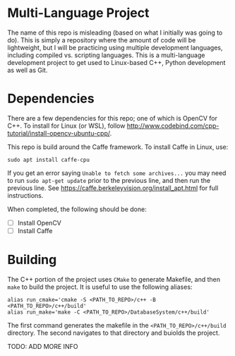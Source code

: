 # Multi-Language Project  
The name of this repo is misleading (based on what I initially was going to do). This is simply a repository where the amount of code will be lightweight, but I will be practicing using multiple development languages, including compiled vs. scripting languages. This is a multi-language development project to get used to Linux-based C++, Python development as well as Git.  
  
# Dependencies  
There are a few dependencies for this repo; one of which is OpenCV for C++. To install for Linux (or WSL), follow http://www.codebind.com/cpp-tutorial/install-opencv-ubuntu-cpp/.

This repo is build around the Caffe framework. To install Caffe in Linux, use:  
```
sudo apt install caffe-cpu
```  
If you get an error saying `Unable to fetch some archives...` you may need to run `sudo apt-get update` prior to the previous line, and then run the previous line. See https://caffe.berkeleyvision.org/install_apt.html for full instructions. 
  
When completed, the following should be done:
*  [ ] Install OpenCV
*  [ ] Install Caffe
  
# Building  
The C++ portion of the project uses `CMake` to generate Makefile, and then `make` to build the project. It is useful to use the following aliases:  
  
```  
alias run_cmake='cmake -S <PATH_TO_REPO>/c++ -B <PATH_TO_REPO>/c++/build'
alias run_make='make -C <PATH_TO_REPO>/DatabaseSystem/c++/build'
```  
The first command generates the makefile in the `<PATH_TO_REPO>/c++/build` directory. The second navigates to that directory and buiolds the project.  
  
TODO: ADD MORE INFO
